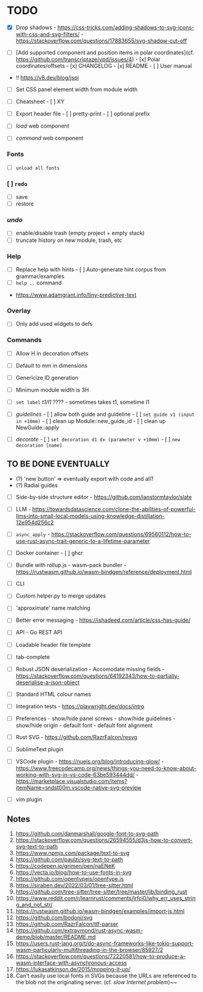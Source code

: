 # TODO

- [x] Drop shadows
      - https://css-tricks.com/adding-shadows-to-svg-icons-with-css-and-svg-filters/
      - https://stackoverflow.com/questions/17883655/svg-shadow-cut-off

- [ ] [Add supported component and position items in polar coordinates](cf. https://github.com/transcriptaze/vpd/issues/4)
      - [x] Polar coordinates/offsets
      - [x] CHANGELOG
      - [x] README
      - [ ] User manual

- !! https://v8.dev/blog/jspi
- [ ] Set CSS panel element width from module width
- [ ] Cheatsheet
      - [ ] XY

- [ ] Export header file
      - [ ] pretty-print
      - [ ] optional prefix

- [ ] _load_ web component
- [ ] _command_ web component

### Fonts
   - [ ] `unload all fonts`

### [ ] `redo`
   - [ ] save
   - [ ] restore

### _undo_
   - [ ] enable/disable trash (empty project + empty stack)
   - [ ] truncate history on new module, trash, etc

### Help
- [ ] Replace help with hints
      - [ ] Auto-generate hint corpus from grammar/examples
- [ ] `help ..` command
- https://www.adamgrant.info/tiny-predictive-text

### Overlay
- [ ] Only add used widgets to defs

### Commands
- [ ] Allow H in decoration offsets
- [ ] Default to mm in dimensions
- [ ] Genericize ID generation
- [ ] Minimum module width is 3H
- [ ] `set label` _t1/l1_ ????
      - sometimes takes t1, sometime l1

- [ ] _guidelines_
      - [ ] allow both guide and guideline
      - [ ] `set guide v1 (input in +10mm)`
      - [ ] clean up Module::new_guide_id
      - [ ] clean up NewGuide::apply

- [ ] _decorate_
      - [ ] `set decoration d1 dx (parameter v +10mm)`
      - [ ] `new decoration [name]`


## TO BE DONE EVENTUALLY
- (?) 'new button' => eventually export with code and all?
- (?) Radial guides

- [ ] Side-by-side structure editor
      - https://github.com/ianstormtaylor/slate

- [ ] LLM
      - https://towardsdatascience.com/clone-the-abilities-of-powerful-llms-into-small-local-models-using-knowledge-distillation-12e954d256c2

- [ ] `async_apply`
      - https://stackoverflow.com/questions/69560112/how-to-use-rust-async-trait-generic-to-a-lifetime-parameter

- [ ] Docker container
      - [ ] ghcr

- [ ] Bundle with rollup.js
      - wasm-pack bundler
      - https://rustwasm.github.io/wasm-bindgen/reference/deployment.html

- [ ] CLI
- [ ] Custom helper.py to merge updates
- [ ] 'approximate' name matching
- [ ] Better error messaging
      - https://ishadeed.com/article/css-has-guide/

- [ ] API
      - Go REST API

- [ ] Loadable header file template
- [ ] tab-complete
- [ ] Robust JSON deserialization 
      - Accomodate missing fields
      - https://stackoverflow.com/questions/64192343/how-to-partially-deserialise-a-json-object

- [ ] Standard HTML colour names
- [ ] Integration tests
      - https://playwright.dev/docs/intro

- [ ] Preferences
      - show/hide panel screws
      - show/hide guidelines
      - show/hide origin
      - default font
      - default font alignment

- [ ] Rust SVG
      - https://github.com/RazrFalcon/resvg
      

- [ ] SublimeText plugin
- [ ] VSCode plugin
      - https://nuejs.org/blog/introducing-glow/
      - https://www.freecodecamp.org/news/things-you-need-to-know-about-working-with-svg-in-vs-code-63be593444dd/
      - https://marketplace.visualstudio.com/items?itemName=sndst00m.vscode-native-svg-preview
- [ ] vim plugin


## Notes

1.  https://github.com/danmarshall/google-font-to-svg-path
2.  https://stackoverflow.com/questions/26594555/d3js-how-to-convert-svg-text-to-path
3.  https://www.npmjs.com/package/text-to-svg
4.  https://github.com/paulzi/svg-text-to-path
5.  https://codepen.io/grimen/pen/naENeK
6.  https://vecta.io/blog/how-to-use-fonts-in-svg
7.  https://github.com/opentypejs/opentype.js
8.  https://siraben.dev/2022/03/01/tree-sitter.html
9.  https://github.com/tree-sitter/tree-sitter/tree/master/lib/binding_rust
10. https://www.reddit.com/r/learnrust/comments/lrfci0/why_err_uses_string_and_not_str/
11. https://rustwasm.github.io/wasm-bindgen/examples/import-js.html
12. https://github.com/bodoni/svg
13. https://github.com/RazrFalcon/ttf-parser
14. https://github.com/extraymond/rust-async-wasm-demo/blob/master/README.md
15. https://users.rust-lang.org/t/do-async-frameworks-like-tokio-support-wasm-particularly-multithreading-in-the-browser/85927/2
16. https://stackoverflow.com/questions/72220581/how-to-produce-a-wasm-interface-with-asynchronous-access
17. https://lukasatkinson.de/2015/mopping-it-up/
18. Can't easily use local fonts in SVGs because the URLs are referenced to the blob not the originating server.
    (cf. _slow Internet problem_)~~

